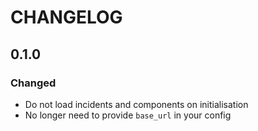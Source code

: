 # CHANGELOG

## 0.1.0
### Changed
* Do not load incidents and components on initialisation
* No longer need to provide `base_url` in your config